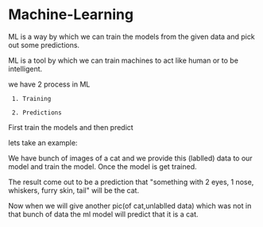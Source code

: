 # Machine-Learning

ML is a way by which we can train the models from the given data and pick out some predictions.

ML is a tool by which we can train machines to act like human or to be intelligent.

we have 2 process in ML

     1. Training
     
     2. Predictions
     

First train the models and then predict

lets take an example:


We have bunch of images of a cat and we provide this (lablled) data to our model and train the model. Once the model is get trained. 

The result come out to be a prediction that "something with 2 eyes, 1 nose, whiskers, furry skin, tail" will be the cat.


Now when we will give another pic(of cat,unlablled data) which was not in that bunch of data the ml model will predict that it is a cat.
